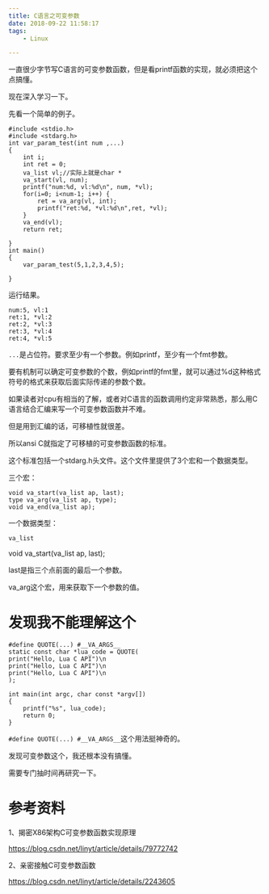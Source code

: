 ```yaml
---
title: C语言之可变参数
date: 2018-09-22 11:58:17
tags:
	- Linux

---
```




一直很少字节写C语言的可变参数函数，但是看printf函数的实现，就必须把这个点搞懂。

现在深入学习一下。

先看一个简单的例子。

```
#include <stdio.h>
#include <stdarg.h>
int var_param_test(int num ,...)
{
    int i;
    int ret = 0;
    va_list vl;//实际上就是char *
    va_start(vl, num);
    printf("num:%d, vl:%d\n", num, *vl);
    for(i=0; i<num-1; i++) {
        ret = va_arg(vl, int);
        printf("ret:%d, *vl:%d\n",ret, *vl);
    }
    va_end(vl);
    return ret;

}
int main()
{
    var_param_test(5,1,2,3,4,5);

}

```

运行结果。

```
num:5, vl:1
ret:1, *vl:2
ret:2, *vl:3
ret:3, *vl:4
ret:4, *vl:5
```



`...`是占位符。要求至少有一个参数。例如printf，至少有一个fmt参数。

要有机制可以确定可变参数的个数，例如printf的fmt里，就可以通过%d这种格式符号的格式来获取后面实际传递的参数个数。

如果读者对cpu有相当的了解，或者对C语言的函数调用约定非常熟悉，那么用C语言结合汇编来写一个可变参数函数并不难。

但是用到汇编的话，可移植性就很差。

所以ansi C就指定了可移植的可变参数函数的标准。

这个标准包括一个stdarg.h头文件。这个文件里提供了3个宏和一个数据类型。

三个宏：

```
void va_start(va_list ap, last);
type va_arg(va_list ap, type);
void va_end(va_list ap);
```

一个数据类型：

```
va_list
```



void va_start(va_list ap, last);

last是指三个点前面的最后一个参数。

va_arg这个宏，用来获取下一个参数的值。



# 发现我不能理解这个

```
#define QUOTE(...) #__VA_ARGS__
static const char *lua_code = QUOTE(
print("Hello, Lua C API")\n
print("Hello, Lua C API")\n
print("Hello, Lua C API")\n
);

int main(int argc, char const *argv[])
{
    printf("%s", lua_code);
    return 0;
}
```

`#define QUOTE(...) #__VA_ARGS__`这个用法挺神奇的。

发现可变参数这个，我还根本没有搞懂。

需要专门抽时间再研究一下。





# 参考资料

1、揭密X86架构C可变参数函数实现原理

https://blog.csdn.net/linyt/article/details/79772742

2、亲密接触C可变参数函数

https://blog.csdn.net/linyt/article/details/2243605